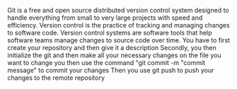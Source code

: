 Git is a free and open source distributed version control system designed to handle everything from small to very large projects with speed and efficiency.
Version control is the practice of tracking and managing changes to software code. Version control systems are software tools that help software teams manage changes to source code over time.
You have to first create your repository and then give it a description
Secondly, you then initialize the git and then make all your necessary changes on the file you want to change
you then use the command "git commit -m "commit message" to commit your changes
Then you use git push to push your changes to the remote repository
